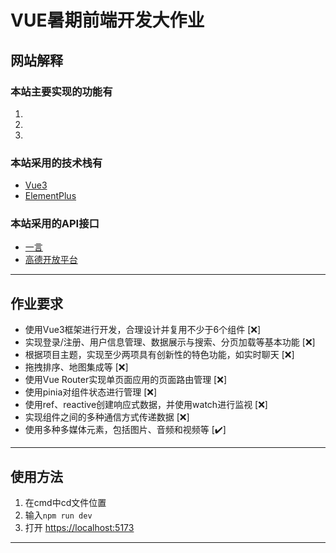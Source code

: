 # VUE暑期前端开发大作业

## 网站解释

### 本站主要实现的功能有
1.
2.
3.

### 本站采用的技术栈有 

- [Vue3](https://cn.vuejs.org/)
- [ElementPlus](https://element-plus.org/zh-CN/)
###  本站采用的API接口
- [一言](https://hitokoto.cn/)
- [高德开放平台](https://lbs.amap.com/)

***

## 作业要求
- 使⽤Vue3框架进⾏开发，合理设计并复⽤不少于6个组件 [❌]
- 实现登录/注册、⽤户信息管理、数据展示与搜索、分⻚加载等基本功能 [❌]
- 根据项⽬主题，实现⾄少两项具有创新性的特⾊功能，如实时聊天 [❌]
- 拖拽排序、地图集成等[❌]
- 使⽤Vue Router实现单⻚⾯应⽤的⻚⾯路由管理 [❌]
- 使⽤pinia对组件状态进⾏管理 [❌]
- 使⽤ref、reactive创建响应式数据，并使⽤watch进⾏监视 [❌]
- 实现组件之间的多种通信⽅式传递数据[❌]
- 使⽤多种多媒体元素，包括图⽚、⾳频和视频等 [✔️]

***

## 使用方法
1. 在cmd中cd文件位置
2. 输入```npm run dev```
3. 打开 <https://localhost:5173>

***

